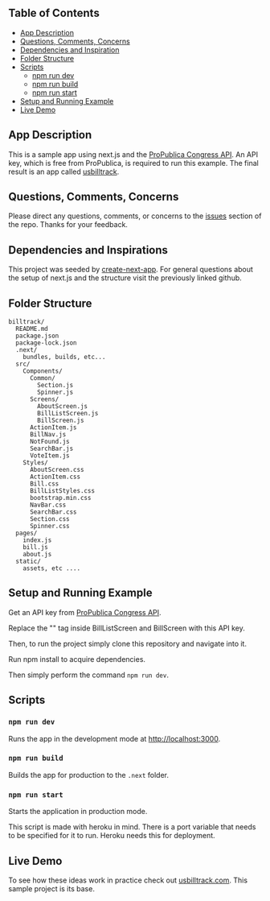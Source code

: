 ## Table of Contents

- [App Description](#app-description)
- [Questions, Comments, Concerns](#questions-feedback)
- [Dependencies and Inspiration](#dependencies-and-inspiration)
- [Folder Structure](#folder-structure)
- [Scripts](#scripts)
  - [npm run dev](#npm-run-dev)
  - [npm run build](#npm-run-build)
  - [npm run start](#npm-run-start)
- [Setup and Running Example](#running-example)
- [Live Demo](#live-demo)

## App Description

This is a sample app using next.js and the [ProPublica Congress API](https://projects.propublica.org/api-docs/congress-api/). An API key, which is free from ProPublica, is required to run this example. 
The final result is an app called [usbilltrack](http://usbilltrack.com).

## Questions, Comments, Concerns

Please direct any questions, comments, or concerns to the [issues](https://github.com/NickDelfino/usbilltrack/issues) section of the repo. Thanks for your feedback.

## Dependencies and Inspirations

This project was seeded by [create-next-app](https://github.com/segmentio/create-next-app). For general questions about the setup of next.js and the structure visit the previously linked github.

## Folder Structure

```
billtrack/
  README.md
  package.json
  package-lock.json
  .next/
    bundles, builds, etc...
  src/
    Components/
      Common/
        Section.js
        Spinner.js
      Screens/
        AboutScreen.js
        BillListScreen.js
        BillScreen.js
      ActionItem.js
      BillNav.js
      NotFound.js
      SearchBar.js
      VoteItem.js
    Styles/
      AboutScreen.css
      ActionItem.css
      Bill.css
      BillListStyles.css
      bootstrap.min.css
      NavBar.css
      SearchBar.css
      Section.css
      Spinner.css
  pages/
    index.js
    bill.js
    about.js
  static/
    assets, etc ....
```

## Setup and Running Example

Get an API key from [ProPublica Congress API](https://www.propublica.org/datastore/api/propublica-congress-api).

Replace the "<placeholder>" tag inside BillListScreen and BillScreen with this API key.

Then, to run the project simply clone this repository and navigate into it. 

Run npm install to acquire dependencies. 

Then simply perform the command `npm run dev`.

## Scripts

### `npm run dev`

Runs the app in the development mode at [http://localhost:3000](http://localhost:3000).

### `npm run build`

Builds the app for production to the `.next` folder.<br>

### `npm run start`

Starts the application in production mode. 

This script is made with heroku in mind. There is a port variable that needs to be
specified for it to run. Heroku needs this for deployment.

## Live Demo

To see how these ideas work in practice check out [usbilltrack.com](http://usbilltrack.com). 
This sample project is its base.  
